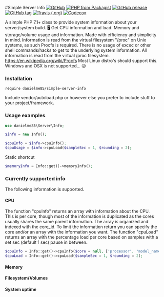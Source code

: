 #Simple Server Info
[![GitHub](https://img.shields.io/github/license/mashape/apistatus.svg?style=flat-square)](https://github.com/danielme85/simple-server-info)
[![PHP from Packagist](https://img.shields.io/packagist/php-v/danielme85/simple-server-info.svg?style=flat-square)](https://packagist.org/packages/danielme85/simple-server-info)
[![GitHub release](https://img.shields.io/github/release/danielme85/simple-server-info.svg?style=flat-square)](https://packagist.org/packages/danielme85/simple-server-info)
[![GitHub tag](https://img.shields.io/github/tag/danielme85/simple-server-info.svg?style=flat-square)](https://github.com/danielme85/simple-server-info)
[![Travis (.org)](https://img.shields.io/travis/danielme85/simple-server-info.svg?style=flat-square)](https://travis-ci.org/danielme85/simple-server-info)
[![Codecov](https://img.shields.io/codecov/c/github/danielme85/simple-server-info.svg?style=flat-square)](https://codecov.io/gh/danielme85/simple-server-info)

A simple PHP 7.1+ class to provide system information about your server/system build. 🖥️ 
Get CPU information and load. Memory and storage/volume usage and information. Made with efficiency and simplicity in mind. 
Information is read from the virtual filesystem "/proc" on Unix systems, as such Procfs is required. There is no usage of excec 
or other shell commands/hacks to get to the underlying system information. All information is read from the virtual /proc filesystem.
https://en.wikipedia.org/wiki/Procfs
Most Linux distro's should support this. Windows and OSX is not supported... 😥
 
### Installation
```
require danielme85/simple-server-info
```
Include vendor/autoload.php or however else you prefer to include stuff to your project/framework.
 
### Usage examples
 ```php
use danielme85\Server\Info;

$info = new Info();

$cpuInfo = $info->cpuInfo();
$cpuUsage = $info->cpuLoad($sampleSec = 1, $rounding = 2);

 ```
Static shortcut 
```php
$memoryInfo = Info::get()->memoryInfo();
```

### Currently supported info
The following information is supported.

#### CPU
The function "cpuInfo" returns an array with information about the CPU. This is per core, though most of the information
is duplicated as the cores usually shares the same parent information. The array is organized and indexed with the core_id.
To limit the information return you can specify the core and/or an array with the information you want.
The function "cpuLoad" returns an array with the percentage load per core based on samples with a 
set sec (default 1 sec) pause in between.
```php
$cpuInfo = Info::get()->cpuInfo($core = null, ['processor', 'model_name', 'cpu_mhz', 'cache_size']);
$cpuLoad = Info::get()->cpuLoad($sampleSec = 1, $rounding = 2);
```

#### Memory

#### Filesystem/Volumes

#### System uptime